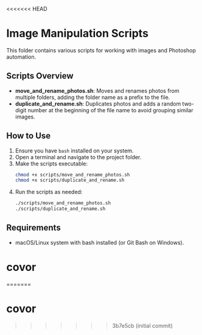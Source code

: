 <<<<<<< HEAD
# Image Manipulation Scripts

This folder contains various scripts for working with images and Photoshop automation.

## Scripts Overview

- **move_and_rename_photos.sh**: Moves and renames photos from multiple folders, adding the folder name as a prefix to the file.
- **duplicate_and_rename.sh**: Duplicates photos and adds a random two-digit number at the beginning of the file name to avoid grouping similar images.

## How to Use

1. Ensure you have `bash` installed on your system.
2. Open a terminal and navigate to the project folder.
3. Make the scripts executable:
   ```bash
   chmod +x scripts/move_and_rename_photos.sh
   chmod +x scripts/duplicate_and_rename.sh
   ```
4. Run the scripts as needed:
   ```bash
   ./scripts/move_and_rename_photos.sh
   ./scripts/duplicate_and_rename.sh
   ```

## Requirements

- macOS/Linux system with bash installed (or Git Bash on Windows).
# covor
=======
# covor
>>>>>>> 3b7e5cb (initial commit)
